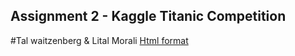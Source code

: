 ## Assignment 2 - Kaggle Titanic Competition
#Tal waitzenberg & Lital Morali
[Html format](http://rpubs.com/talon8080/269974)
